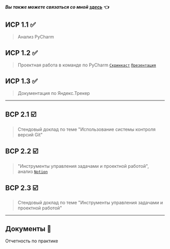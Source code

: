 
#### *Вы также можете связаться со мной [здесь](https://vk.com/nestessia) 👈*



## ИСР 1.1 ✅

> Анализ PyCharm



## ИСР 1.2 ✅

>Проектная работа в команде по PyCharm  [`Скринкаст`](https://disk.yandex.ru/i/fJphbiOPAb9TCA)   [`Презентация`](https://github.com/nestessia/Practice/blob/b5e1e85dc5725bbc0a188846030f68313ea56524/PyCharm.pdf)


## ИСР 1.3 ✅

>Документация по Яндекс.Трекер


-------------------------------------

## ВСР 2.1 ☑️

>Стендовый доклад по теме "Использование системы контроля версий Git"
    

## ВСР 2.2 ☑️

>"Инструменты управления задачами и проектной работой", анализ [`Notion`](https://github.com/nestessia/Practice/blob/945667b24eb70f01cab67897f32345723ff78b36/Notion%20%D0%9A%D1%80%D1%8E%D1%87%D0%BA%D0%BE%D0%B2%D0%B0%20%D0%90.%D0%A1%20%D0%98%D0%92%D0%A2%202-1.pdf)

    
    
## ВСР 2.3 ☑️

>Стендовый доклад по теме "Инструменты управления задачами и проектной работой"


-------------------------------------

## Документы 📂

Отчетность по практике 


